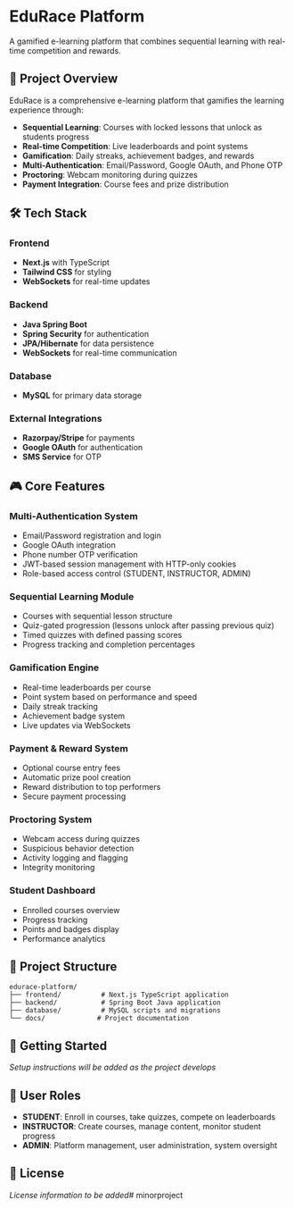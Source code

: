 # EduRace Platform

A gamified e-learning platform that combines sequential learning with real-time competition and rewards.

## 🎯 Project Overview

EduRace is a comprehensive e-learning platform that gamifies the learning experience through:
- **Sequential Learning**: Courses with locked lessons that unlock as students progress
- **Real-time Competition**: Live leaderboards and point systems
- **Gamification**: Daily streaks, achievement badges, and rewards
- **Multi-Authentication**: Email/Password, Google OAuth, and Phone OTP
- **Proctoring**: Webcam monitoring during quizzes
- **Payment Integration**: Course fees and prize distribution

## 🛠 Tech Stack

### Frontend
- **Next.js** with TypeScript
- **Tailwind CSS** for styling
- **WebSockets** for real-time updates

### Backend
- **Java Spring Boot**
- **Spring Security** for authentication
- **JPA/Hibernate** for data persistence
- **WebSockets** for real-time communication

### Database
- **MySQL** for primary data storage

### External Integrations
- **Razorpay/Stripe** for payments
- **Google OAuth** for authentication
- **SMS Service** for OTP

## 🎮 Core Features

### Multi-Authentication System
- Email/Password registration and login
- Google OAuth integration
- Phone number OTP verification
- JWT-based session management with HTTP-only cookies
- Role-based access control (STUDENT, INSTRUCTOR, ADMIN)

### Sequential Learning Module
- Courses with sequential lesson structure
- Quiz-gated progression (lessons unlock after passing previous quiz)
- Timed quizzes with defined passing scores
- Progress tracking and completion percentages

### Gamification Engine
- Real-time leaderboards per course
- Point system based on performance and speed
- Daily streak tracking
- Achievement badge system
- Live updates via WebSockets

### Payment & Reward System
- Optional course entry fees
- Automatic prize pool creation
- Reward distribution to top performers
- Secure payment processing

### Proctoring System
- Webcam access during quizzes
- Suspicious behavior detection
- Activity logging and flagging
- Integrity monitoring

### Student Dashboard
- Enrolled courses overview
- Progress tracking
- Points and badges display
- Performance analytics

## 📁 Project Structure

```
edurace-platform/
├── frontend/          # Next.js TypeScript application
├── backend/           # Spring Boot Java application
├── database/          # MySQL scripts and migrations
└── docs/             # Project documentation
```

## 🚀 Getting Started

*Setup instructions will be added as the project develops*

## 👥 User Roles

- **STUDENT**: Enroll in courses, take quizzes, compete on leaderboards
- **INSTRUCTOR**: Create courses, manage content, monitor student progress  
- **ADMIN**: Platform management, user administration, system oversight

## 📝 License

*License information to be added*# minorproject
